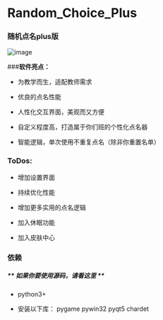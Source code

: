 # **Random_Choice_Plus**
###  **随机点名plus版**

![image](https://github.com/user-attachments/assets/9441861e-0761-40be-93e7-a53a8b0b6509)

###**软件亮点：**

* 为教学而生，适配教师需求

* 优良的点名性能

* 人性化交互界面，美观而又方便

* 自定义程度高，打造属于你们班的个性化点名器

* 智能逻辑，单次使用不重复点名（除非你重置名单）


### ToDos:

* 增加设置界面

* 持续优化性能

* 增加更多实用的点名逻辑

* 加入休眠功能

* 加入皮肤中心

### 依赖
#####  ** 如果你要使用源码，请看这里 **
- python3+

- 安装以下库：
    pygame
	  pywin32
	  pyqt5
    chardet
